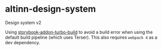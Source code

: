 # altinn-design-system
Design system v2


Using [storybook-addon-turbo-build](https://storybook.js.org/addons/storybook-addon-turbo-build) to avoid a build error when using the default build pipeline (which uses Terser). This also requires `webpack 4` as a dev dependency.

